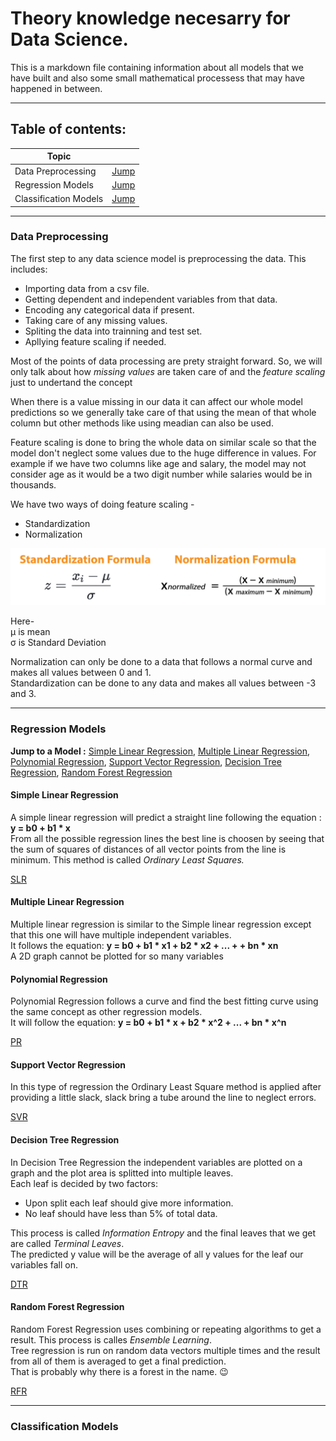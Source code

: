 # Theory knowledge necesarry for Data Science.

This is a markdown file containing information about all models that we have built and also some small mathematical processess that may have happened in between.

---

## Table of contents:

| Topic                 |                                |
|-----------------------|--------------------------------|
| Data Preprocessing    | [Jump](#data-preprocessing)    |
| Regression Models     | [Jump](#regression-models)     |
| Classification Models | [Jump](#classification-models) |

---

### Data Preprocessing

The first step to any data science model is preprocessing the data. This includes:  
* Importing data from a csv file.
* Getting dependent and independent variables from that data.
* Encoding any categorical data if present.
* Taking care of any missing values.
* Spliting the data into trainning and test set.
* Apllying feature scaling if needed.

Most of the points of data processing are prety straight forward. So, we will only talk about how *missing values* are taken care of and the *feature scaling* just to undertand the concept

When there is a value missing in our data it can affect our whole model predictions so we generally take care of that using the mean of that whole column but other methods like using meadian can also be used.

Feature scaling is done to bring the whole data on similar scale so that the model don't neglect some values due to the huge difference in values. For example if we have two columns like age and salary, the model may not consider age as it would be a two digit number while salaries would be in thousands.  

We have two ways of doing feature scaling -
* Standardization  
* Normalization

![Standardization and normalization formula](images/Standard-Normal.jpg)

Here-  
μ is mean  
σ is Standard Deviation

Normalization can only be done to a data that follows a normal curve and makes all values between 0 and 1.  
Standardization can be done to any data and makes all values between -3 and 3.

---

### Regression Models

**Jump to a Model :** [Simple Linear Regression](#simple-linear-regression), [Multiple Linear Regression](#multiple-linear-regression), [Polynomial Regression](#polynomial-regression), [Support Vector Regression](#support-vector-regression), [Decision Tree Regression](#decision-tree-regression), [Random Forest Regression](#random-forest-regression)

#### Simple Linear Regression

A simple linear regression will predict a straight line following the equation : **y = b0 + b1 * x**  
From all the possible regression lines the best line is choosen by seeing that the sum of squares of distances of all vector points from the line is minimum. This method is called *Ordinary Least Squares.*

[SLR](images/Linear-regression.png)

#### Multiple Linear Regression

Multiple linear regression is similar to the Simple linear regression except that this one will have multiple independent variables.  
It follows the equation: **y = b0 + b1 * x1 + b2 * x2 + ... +  + bn * xn**  
A 2D graph cannot be plotted for so many variables

#### Polynomial Regression

Polynomial Regression follows a curve and find the best fitting curve using the same concept as other regression models.  
It will follow the equation: **y = b0 + b1 * x + b2 * x^2 + ... + bn * x^n**

[PR](images/Polynomial-regression.png)

#### Support Vector Regression

In this type of regression the Ordinary Least Square method is applied after providing a little slack, slack bring a tube around the line to neglect errors.

[SVR](images/Support-vector-regression.png)

#### Decision Tree Regression

In Decision Tree Regression the independent variables are plotted on a graph and the plot area is splitted into multiple leaves.  
Each leaf is decided by two factors:  
* Upon split each leaf should give more information.
* No leaf should have less than 5% of total data.

This process is called *Information Entropy* and the final leaves that we get are called *Terminal Leaves*.  
The predicted y value will be the average of all y values for the leaf our variables fall on.

[DTR](images/Decision-tree-Regression.png)

#### Random Forest Regression

Random Forest Regression uses combining or repeating algorithms to get a result. This process is calles *Ensemble Learning*.  
Tree regression is run on random data vectors multiple times and the result from all of them is averaged to get a final prediction.  
That is probably why there is a forest in the name. 😉

[RFR](images/Decision-tree-Regression.png)

---

### Classification Models